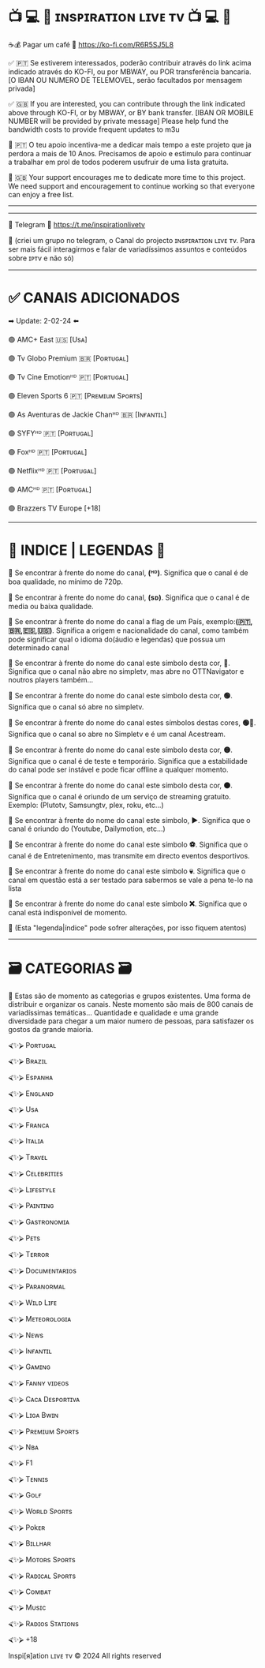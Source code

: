 
# 📺 💻 📱 ɪɴsᴘɪʀᴀᴛɪᴏɴ ʟɪvᴇ ᴛv 📺 💻 📱 

☕💰 Pagar um café
🔗 https://ko-fi.com/R6R5SJ5L8

✅ 🇵🇹 Se estiverem interessados, poderão contribuir através do link acima indicado através do KO-FI, ou por MBWAY, ou POR transferência bancaria.
[O IBAN OU NUMERO DE TELEMOVEL, serão facultados por mensagem privada]

✅ 🇬🇧 If you are interested, you can contribute through the link indicated above through KO-FI, or by MBWAY, or BY bank transfer.
[IBAN OR MOBILE NUMBER will be provided by private message]
Please help fund the bandwidth costs to provide frequent updates to m3u

📌 🇵🇹 O teu apoio incentiva-me a dedicar mais tempo a este projeto que ja perdora a mais de 10 Anos. Precisamos de apoio e estimulo para continuar a trabalhar em prol de todos poderem usufruir de uma lista gratuita.

📌 🇬🇧 Your support encourages me to dedicate more time to this project. We need support and encouragement to continue working so that everyone can enjoy a free list.

---
---

🚩 Telegram
🔗 https://t.me/inspirationlivetv

📣 (criei um grupo no telegram, o Canal do projecto ɪɴsᴘɪʀᴀᴛɪᴏɴ ʟɪvᴇ ᴛv. Para ser mais fácil interagirmos e falar de variadíssimos assuntos e conteúdos sobre ɪᴘᴛv e não só)

---

# ✅ CANAIS ADICIONADOS




 ➡︎ Update: 2-02-24 ⬅️ 
 
 
 


🟢 AMC+ East 🇺🇸 [Usᴀ]

🟢 Tv Globo Premium 🇧🇷 [Poʀᴛᴜɢᴀʟ]

🟢 Tv Cine Emotionᴴᴰ 🇵🇹 [Poʀᴛᴜɢᴀʟ]

🟢 Eleven Sports 6 🇵🇹 [Pʀᴇᴍɪuᴍ Sᴘoʀᴛs]

🟢 As Aventuras de Jackie Chanᴴᴰ 🇧🇷 [Iɴғᴀɴᴛɪʟ]

🟢 SYFYᴴᴰ 🇵🇹 [Poʀᴛᴜɢᴀʟ]

🟢 Foxᴴᴰ 🇵🇹 [Poʀᴛᴜɢᴀʟ]

🟢 Netflixᴴᴰ 🇵🇹 [Poʀᴛᴜɢᴀʟ]

🟢 AMCᴴᴰ 🇵🇹 [Poʀᴛᴜɢᴀʟ]

🟢 Brazzers TV Europe [+18]

---

# 📝 INDICE | LEGENDAS 📝 


📌 Se encontrar à frente do nome do canal, <b>(ᴴᴰ)</b>. Significa que o canal é de boa qualidade, no mínimo de 720p.

📌 Se encontrar à frente do nome do canal, <b>(ѕᴅ)</b>. Significa que o canal é de media ou baixa qualidade.

📌 Se encontrar à frente do nome do canal a flag de um País, exemplo:<b>(🇵🇹,🇧🇷,🇪🇸,🇺🇸)</b>. Significa a origem e nacionalidade do canal, como também pode significar qual o idioma do(áudio e legendas) que possua um determinado canal

📌 Se encontrar à frente do nome do canal este símbolo desta cor, <b>🔵</b>. Significa que o canal não abre no simpletv, mas abre no OTTNavigator e noutros players também...

📌 Se encontrar à frente do nome do canal este símbolo desta cor, <b>🟢</b>. Significa que o canal só abre no simpletv.

📌 Se encontrar à frente do nome do canal estes símbolos destas cores, <b>🟢🔴</b>. Significa que o canal so abre no Simpletv e é um canal Acestream.

📌 Se encontrar à frente do nome do canal este símbolo desta cor, <b>🟡</b>. Significa que o canal é de teste e temporário. Significa que a estabilidade do canal pode ser instável e pode ficar offline a qualquer momento.

📌 Se encontrar à frente do nome do canal este símbolo desta cor, <b>🟤</b>. Significa que o canal é oriundo de um serviço de streaming gratuito. Exemplo: (Plutotv, Samsungtv, plex, roku, etc...)

📌 Se encontrar à frente do nome do canal este símbolo, <b>▶️</b>. Significa que o canal é oriundo do (Youtube, Dailymotion, etc...)

📌 Se encontrar à frente do nome do canal este símbolo <b>⚽️</b>. Significa que o canal é de Entretenimento, mas transmite em directo eventos desportivos.

📌 Se encontrar à frente do nome do canal este símbolo <b>💀</b>. Significa que o canal em questão está a ser testado para sabermos se vale a pena te-lo na lista

📌 Se encontrar à frente do nome do canal este símbolo <b>❌</b>. Significa que o canal está indisponível de momento.


📢 (Esta "legenda|índice" pode sofrer alterações, por isso fiquem atentos)

---

# 🗃️ CATEGORIAS 🗃️ 

📢 Estas são de momento as categorias e grupos existentes. Uma forma de distribuir e organizar os canais. Neste momento são mais de 800 canais de variadíssimas temáticas... Quantidade e qualidade e uma grande diversidade para chegar a um maior numero de pessoas, para satisfazer os gostos da grande maioria.


⮘✨⮚ Poʀᴛᴜɢᴀʟ

⮘✨⮚ Bʀᴀzɪʟ

⮘✨⮚ Esᴘᴀɴʜᴀ

⮘✨⮚ Eɴɢʟᴀɴᴅ

⮘✨⮚ Usᴀ

⮘✨⮚ Fʀᴀɴcᴀ

⮘✨⮚ Iᴛᴀʟɪᴀ

⮘✨⮚ Tʀᴀvᴇʟ

⮘✨⮚ Cᴇʟᴇʙʀɪᴛɪᴇs

⮘✨⮚ Lɪғᴇsᴛʏʟᴇ

⮘✨⮚ Pᴀɪɴᴛɪɴɢ

⮘✨⮚ Gᴀsᴛʀᴏɴoᴍɪᴀ

⮘✨⮚ Pᴇᴛs

⮘✨⮚ Tᴇʀʀoʀ

⮘✨⮚ Docuᴍᴇɴᴛᴀʀɪos

⮘✨⮚ Pᴀʀᴀɴoʀᴍᴀʟ

⮘✨⮚ Wɪʟᴅ Lɪғᴇ

⮘✨⮚ Mᴇᴛᴇoʀoʟoɢɪᴀ

⮘✨⮚ Nᴇws

⮘✨⮚ Iɴғᴀɴᴛɪʟ

⮘✨⮚ Gᴀᴍɪɴɢ

⮘✨⮚ Fᴀɴɴʏ vɪᴅᴇos

⮘✨⮚ Cᴀcᴀ Dᴇsᴘoʀᴛɪvᴀ

⮘✨⮚ Lɪɢᴀ Bwɪɴ

⮘✨⮚ Pʀᴇᴍɪuᴍ Sᴘoʀᴛs

⮘✨⮚ Nʙᴀ

⮘✨⮚ F1

⮘✨⮚ Tᴇɴɴɪs

⮘✨⮚ Goʟғ

⮘✨⮚ Woʀʟᴅ Sᴘoʀᴛs

⮘✨⮚ Pokᴇʀ

⮘✨⮚ Bɪʟʟнᴀʀ

⮘✨⮚ Moᴛoʀs Sᴘoʀᴛs

⮘✨⮚ Rᴀᴅɪcᴀʟ Sᴘoʀᴛs

⮘✨⮚ Coᴍʙᴀᴛ

⮘✨⮚ Mυsɪc

⮘✨⮚ Rᴀᴅɪos Sᴛᴀᴛɪoɴs

⮘✨⮚ +18














Inspi[я]ation ʟɪvᴇ ᴛv © 2024 All rights reserved
